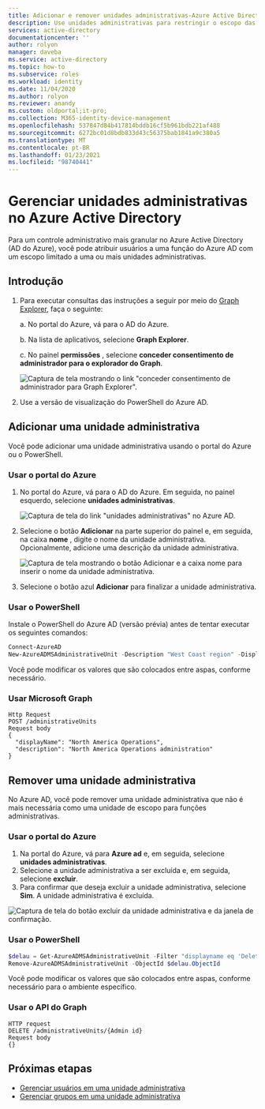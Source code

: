 ```yaml
---
title: Adicionar e remover unidades administrativas-Azure Active Directory | Microsoft Docs
description: Use unidades administrativas para restringir o escopo das permissões de função no Azure Active Directory.
services: active-directory
documentationcenter: ''
author: rolyon
manager: daveba
ms.service: active-directory
ms.topic: how-to
ms.subservice: roles
ms.workload: identity
ms.date: 11/04/2020
ms.author: rolyon
ms.reviewer: anandy
ms.custom: oldportal;it-pro;
ms.collection: M365-identity-device-management
ms.openlocfilehash: 537847d84b417814bddb16cf5b961bdb221af488
ms.sourcegitcommit: 6272bc01d8bdb833d43c56375bab1841a9c380a5
ms.translationtype: MT
ms.contentlocale: pt-BR
ms.lasthandoff: 01/23/2021
ms.locfileid: "98740441"
---
```

# <a name="manage-administrative-units-in-azure-active-directory"></a>Gerenciar unidades administrativas no Azure Active Directory

Para um controle administrativo mais granular no Azure Active Directory (AD do Azure), você pode atribuir usuários a uma função do Azure AD com um escopo limitado a uma ou mais unidades administrativas.

## <a name="get-started"></a>Introdução

1. Para executar consultas das instruções a seguir por meio do [Graph Explorer](https://aka.ms/ge), faça o seguinte:

    a. No portal do Azure, vá para o AD do Azure. 
    
    b. Na lista de aplicativos, selecione **Graph Explorer**.
    
    c. No painel **permissões** , selecione **conceder consentimento de administrador para o explorador do Graph**.

    ![Captura de tela mostrando o link "conceder consentimento de administrador para Graph Explorer".](./media/admin-units-manage/select-graph-explorer.png)


1. Use a versão de visualização do PowerShell do Azure AD.

## <a name="add-an-administrative-unit"></a>Adicionar uma unidade administrativa

Você pode adicionar uma unidade administrativa usando o portal do Azure ou o PowerShell.

### <a name="use-the-azure-portal"></a>Usar o portal do Azure

1. No portal do Azure, vá para o AD do Azure. Em seguida, no painel esquerdo, selecione **unidades administrativas**.

    ![Captura de tela do link "unidades administrativas" no Azure AD.](./media/admin-units-manage/nav-to-admin-units.png)

1. Selecione o botão **Adicionar** na parte superior do painel e, em seguida, na caixa **nome** , digite o nome da unidade administrativa. Opcionalmente, adicione uma descrição da unidade administrativa.

    ![Captura de tela mostrando o botão Adicionar e a caixa nome para inserir o nome da unidade administrativa.](./media/admin-units-manage/add-new-admin-unit.png)

1. Selecione o botão azul **Adicionar** para finalizar a unidade administrativa.

### <a name="use-powershell"></a>Usar o PowerShell

Instale o PowerShell do Azure AD (versão prévia) antes de tentar executar os seguintes comandos:

```powershell
Connect-AzureAD
New-AzureADMSAdministrativeUnit -Description "West Coast region" -DisplayName "West Coast"
```

Você pode modificar os valores que são colocados entre aspas, conforme necessário.

### <a name="use-microsoft-graph"></a>Usar Microsoft Graph

```http
Http Request
POST /administrativeUnits
Request body
{
  "displayName": "North America Operations",
  "description": "North America Operations administration"
}
```

## <a name="remove-an-administrative-unit"></a>Remover uma unidade administrativa

No Azure AD, você pode remover uma unidade administrativa que não é mais necessária como uma unidade de escopo para funções administrativas.

### <a name="use-the-azure-portal"></a>Usar o portal do Azure

1. Na portal do Azure, vá para **Azure ad** e, em seguida, selecione **unidades administrativas**. 
1. Selecione a unidade administrativa a ser excluída e, em seguida, selecione **excluir**. 
1. Para confirmar que deseja excluir a unidade administrativa, selecione **Sim**. A unidade administrativa é excluída.

![Captura de tela do botão excluir da unidade administrativa e da janela de confirmação.](./media/admin-units-manage/select-admin-unit-to-delete.png)

### <a name="use-powershell"></a>Usar o PowerShell

```powershell
$delau = Get-AzureADMSAdministrativeUnit -Filter "displayname eq 'DeleteMe Admin Unit'"
Remove-AzureADMSAdministrativeUnit -ObjectId $delau.ObjectId
```

Você pode modificar os valores que são colocados entre aspas, conforme necessário para o ambiente específico.

### <a name="use-the-graph-api"></a>Usar o API do Graph

```http
HTTP request
DELETE /administrativeUnits/{Admin id}
Request body
{}
```

## <a name="next-steps"></a>Próximas etapas

* [Gerenciar usuários em uma unidade administrativa](admin-units-add-manage-users.md)
* [Gerenciar grupos em uma unidade administrativa](admin-units-add-manage-groups.md)
